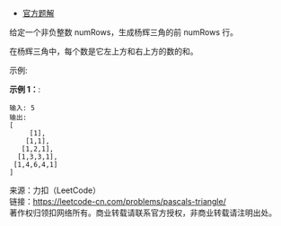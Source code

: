 * [官方题解](https://leetcode-cn.com/problems/pascals-triangle/solution/yang-hui-san-jiao-by-leetcode-solution-lew9/)

给定一个非负整数 numRows，生成杨辉三角的前 numRows 行。

在杨辉三角中，每个数是它左上方和右上方的数的和。

示例:

**示例 1：**:<br>
```
输入: 5
输出:
[
     [1],
    [1,1],
   [1,2,1],
  [1,3,3,1],
 [1,4,6,4,1]
]
```

来源：力扣（LeetCode）<br>
链接：https://leetcode-cn.com/problems/pascals-triangle/<br>
著作权归领扣网络所有。商业转载请联系官方授权，非商业转载请注明出处。<br>